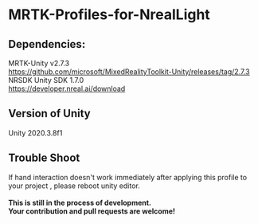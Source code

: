 # MRTK-Profiles-for-NrealLight
 
## Dependencies:
MRTK-Unity v2.7.3<br>
https://github.com/microsoft/MixedRealityToolkit-Unity/releases/tag/2.7.3
<br>
NRSDK Unity SDK 1.7.0<br>
https://developer.nreal.ai/download
<br>
## Version of Unity
Unity 2020.3.8f1
<br>
## Trouble Shoot
If hand interaction doesn't work immediately after applying this profile to your project , please reboot unity editor.
<br>
<br>
<b>This is still in the process of development. <br>
Your contribution and pull requests are welcome!</b>
